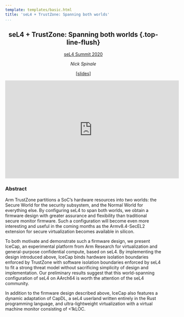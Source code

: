 ```yaml
---
template: templates/basic.html
title: 'seL4 + TrustZone: Spanning both worlds'
...
```


<div style="text-align: center;">

## seL4 + TrustZone: Spanning both worlds {.top-line-flush}

[seL4 Summit 2020](https://www.sel4-us.org/summit2020/)

_Nick Spinale_

[[slides]](./sel4-summit-2020.pdf)

<div class="content-auto-resizable-iframe-full">
<div>
<iframe width="560" height="315" src="https://www.youtube.com/embed/bZjWlN89zfo" frameborder="0" allow="accelerometer; autoplay; clipboard-write; encrypted-media; gyroscope; picture-in-picture" allowfullscreen></iframe>
</div>
</div>

</div>

### Abstract

<!-- _Abstract._ -->

Arm TrustZone partitions a SoC’s hardware resources into two worlds: the
 Secure World for the security subsystem, and the Normal World for
everything else. By configuring seL4 to span both worlds, we obtain a
firmware design with greater assurance and flexibility
than traditional secure monitor firmware. Such a configuration will
become even more interesting and useful in the coming months as the
Armv8.4-SecEL2 extension for secure virtualization becomes available in
silicon.

To both motivate and demonstrate such a firmware design, we present
IceCap, an experimental platform from Arm Research for virtualization
and general-purpose confidential compute, based on seL4. By implementing
 the design introduced above, IceCap binds hardware
isolation boundaries enforced by TrustZone with software isolation
boundaries enforced by seL4 to fit a strong threat model without
sacrificing simplicity of design and implementation. Our preliminary
results suggest that this world-spanning configuration of
seL4 on AArch64 is worth the attention of the seL4 community.

In addition to the firmware design described above, IceCap also features
a dynamic adaptation of CapDL, a seL4 userland written entirely in the
Rust programming language, and ultra-lightweight virtualization with a
virtual machine monitor consisting of <1kLOC.
